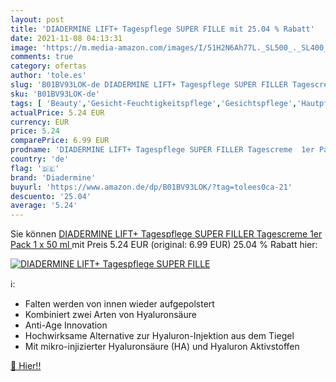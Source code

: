 ```yaml
---
layout: post
title: 'DIADERMINE LIFT+ Tagespflege SUPER FILLE mit 25.04 % Rabatt'
date: 2021-11-08 04:13:31
image: 'https://m.media-amazon.com/images/I/51H2N6Ah77L._SL500_._SL400_.jpg'
comments: true
category: ofertas
author: 'tole.es'
slug: 'B01BV93LOK-de DIADERMINE LIFT+ Tagespflege SUPER FILLER Tagescreme 1er...'
sku: 'B01BV93LOK-de'
tags: [ 'Beauty','Gesicht-Feuchtigkeitspflege','Gesichtspflege','Hautpflege','Tagespflege','diadermine', ]
actualPrice: 5.24 EUR
currency: EUR
price: 5.24
comparePrice: 6.99 EUR
prodname: 'DIADERMINE LIFT+ Tagespflege SUPER FILLER Tagescreme  1er Pack  1 x 50 ml '
country: 'de'
flag: '🇩🇪'
brand: 'Diadermine'
buyurl: 'https://www.amazon.de/dp/B01BV93LOK/?tag=tolees0ca-21'
descuento: '25.04'
average: '5.24'
---
```


Sie können [DIADERMINE LIFT+ Tagespflege SUPER FILLER Tagescreme  1er Pack  1 x 50 ml ](https://www.amazon.de/dp/B01BV93LOK/?tag=tolees0ca-21) mit Preis 5.24 EUR (original: 6.99 EUR) 25.04 % Rabatt hier:

[![DIADERMINE LIFT+ Tagespflege SUPER FILLE](https://m.media-amazon.com/images/I/51H2N6Ah77L._SL500_._SL400_.jpg)](https://www.amazon.de/dp/B01BV93LOK/?tag=tolees0ca-21)

ℹ️:

- Falten werden von innen wieder aufgepolstert
- Kombiniert zwei Arten von Hyaluronsäure
- Anti-Age Innovation
- Hochwirksame Alternative zur Hyaluron-Injektion aus dem Tiegel
- Mit mikro-injizierter Hyaluronsäure (HA) und Hyaluron Aktivstoffen

[🛒 Hier!!](https://www.amazon.de/dp/B01BV93LOK/?tag=tolees0ca-21)
